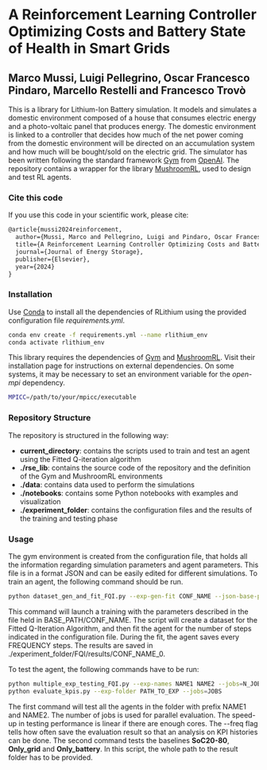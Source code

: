 # A Reinforcement Learning Controller Optimizing Costs and Battery State of Health in Smart Grids

## Marco Mussi, Luigi Pellegrino, Oscar Francesco Pindaro, Marcello Restelli and Francesco Trovò

This is a library for Lithium-Ion Battery simulation. It models and simulates a domestic environment composed of a house that consumes electric energy and a photo-voltaic panel that produces energy. The domestic environment is linked to a controller that decides how much of the net power coming from the domestic environment will be directed on an accumulation system and how much will be bought/sold on the electric grid.
The simulator has been written following the standard framework [Gym](https://gym.openai.com/) from [OpenAI](https://openai.com/). The repository contains a wrapper for the library [MushroomRL](https://mushroomrl.readthedocs.io/en/latest/), used to design and test RL agents.

### Cite this code
If you use this code in your scientific work, please cite:
```tex
@article{mussi2024reinforcement,
  author={Mussi, Marco and Pellegrino, Luigi and Pindaro, Oscar Francesco and Restelli, Marcello and Trov\'{o}, Francesco},
  title={A Reinforcement Learning Controller Optimizing Costs and Battery State of Health in Smart Grids},
  journal={Journal of Energy Storage},
  publisher={Elsevier},
  year={2024}
}
```


### Installation
Use [Conda](https://docs.conda.io/en/latest/) to install all the dependencies of RLithium using the provided configuration file _requirements.yml_.

```sh
conda env create -f requirements.yml --name rlithium_env
conda activate rlithium_env
```

This library requires the dependencies of [Gym](https://gym.openai.com/docs/) and [MushroomRL](https://github.com/MushroomRL/mushroom-rl). Visit their installation page for instructions on external dependencies.
On some systems, it may be necessary to set an environment variable for the _open-mpi_ dependency.

```sh
MPICC=/path/to/your/mpicc/executable
```

### Repository Structure
The repository is structured in the following way:
* **current_directory**: contains the scripts used to train and test an agent using the Fitted Q-iteration algorithm
* **./rse_lib**: contains the source code of the repository and the definition of the Gym and MushroomRL environments
* **./data**: contains data used to perform the simulations
* **./notebooks**: contains some Python notebooks with examples and visualization
* **./experiment_folder**: contains the configuration files and the results of the training and testing phase

### Usage
The gym environment is created from the configuration file, that holds all the information regarding simulation parameters and agent parameters. This file is in a format JSON and can be easily edited for different simulations.
To train an agent, the following command should be run.

```sh
python dataset_gen_and_fit_FQI.py --exp-gen-fit CONF_NAME --json-base-path=BASE_PATH --save-frequency=FREQUENCY
```

This command will launch a training with the parameters described in the file held in BASE_PATH/CONF_NAME. The script will create a dataset for the Fitted Q-Iteration Algorithm, and then fit the agent for the number of steps indicated in the configuration file. During the fit, the agent saves every FREQUENCY steps.
The results are saved in ./experiment_folder/FQI/results/CONF_NAME_0.

To test the agent, the following commands have to be run:

```sh
python multiple_exp_testing_FQI.py --exp-names NAME1 NAME2 --jobs=N_JOBS --freq=FREQ
python evaluate_kpis.py --exp-folder PATH_TO_EXP --jobs=JOBS
```

The first command will test all the agents in the folder with prefix NAME1 and NAME2. The number of jobs is used for parallel evaluation. The speed-up in testing performance is linear if there are enough cores. The --freq flag tells how often save the evaluation result so that an analysis on KPI histories can be done.
The second command tests the baselines **SoC20-80**, **Only_grid** and **Only_battery**. In this script, the whole path to the result folder has to be provided.





